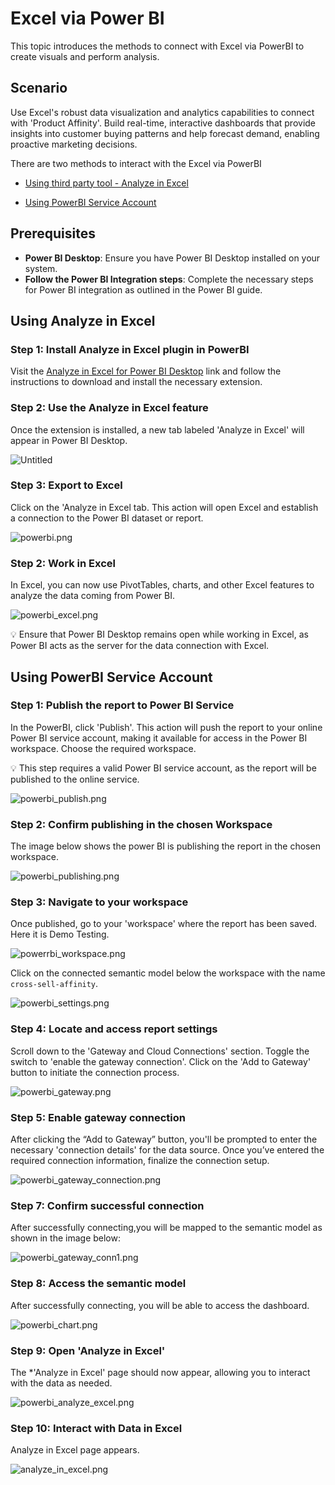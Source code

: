 # Excel via Power BI

This topic introduces the methods to connect with Excel via PowerBI to create visuals and perform analysis.

## Scenario

Use Excel's robust data visualization and analytics capabilities to connect with 'Product Affinity'. Build real-time, interactive dashboards that provide insights into customer buying patterns and help forecast demand, enabling proactive marketing decisions.

There are two methods to interact  with the Excel via PowerBI

- [Using third party tool -  Analyze in Excel](/learn/dp_consumer_learn_track/integrate_bi_tools/powerbi/excel/#using-analyze-in-excel)

- [Using PowerBI Service Account](/learn/dp_consumer_learn_track/integrate_bi_tools/powerbi/excel/#using-powerbi-service-account)

## Prerequisites

- **Power BI Desktop**: Ensure you have Power BI Desktop installed on your system.
- **Follow the Power BI Integration steps**: Complete the necessary steps for Power BI integration as outlined in the Power BI guide.

## Using Analyze in Excel

### **Step 1: Install Analyze in Excel plugin in PowerBI**

Visit the [Analyze in Excel for Power BI Desktop](https://www.sqlbi.com/tools/analyze-in-excel-for-power-bi-desktop/) link and follow the instructions to download and install the necessary extension.

### **Step 2: Use the Analyze in Excel feature**

Once the extension is installed, a new tab labeled 'Analyze in Excel' will appear in Power BI Desktop.

![Untitled](/learn/dp_consumer_learn_track/integrate_bi_tools/powerbi/excel/Untitled.png)

### **Step 3: Export to Excel**

Click on the 'Analyze in Excel tab. This action will open Excel and establish a connection to the Power BI dataset or report.

![powerbi.png](/learn/dp_consumer_learn_track/integrate_bi_tools/powerbi/excel/powerbi.png)

### **Step 2: Work in Excel**

In Excel, you can now use PivotTables, charts, and other Excel features to analyze the data coming from Power BI.

![powerbi_excel.png](/learn/dp_consumer_learn_track/integrate_bi_tools/powerbi/excel/powerbi_excel.png)

<aside class="callout">
💡 Ensure that Power BI Desktop remains open while working in Excel, as Power BI acts as the server for the data connection with Excel.

</aside>

## Using PowerBI Service Account

### **Step 1: Publish the report to Power BI Service**

In the PowerBI, click 'Publish'. This action will push the report to your online Power BI service account, making it available for access in the Power BI workspace. Choose the required workspace.

<aside class="callout">
💡 This step requires a valid Power BI service account, as the report will be published to the online service.

</aside>

![powerbi_publish.png](/learn/dp_consumer_learn_track/integrate_bi_tools/powerbi/excel/powerbi_publish.png)

### **Step 2: Confirm publishing in the chosen Workspace**

The image below shows the power BI is publishing the report in the chosen workspace.

![powerbi_publishing.png](/learn/dp_consumer_learn_track/integrate_bi_tools/powerbi/excel/powerbi_publishing.png)

### **Step 3: Navigate to your workspace**

Once published, go to your 'workspace' where the report has been saved. Here it is Demo Testing.

![powerrbi_workspace.png](/learn/dp_consumer_learn_track/integrate_bi_tools/powerbi/excel/powerrbi_workspace.png)

Click on the connected semantic model below the workspace with the name `cross-sell-affinity`.

![powerbi_settings.png](/learn/dp_consumer_learn_track/integrate_bi_tools/powerbi/excel/powerbi_settings.png)

### **Step 4: Locate and access report settings**

Scroll down to the 'Gateway and Cloud Connections' section. Toggle the switch to 'enable the gateway connection'. Click on the 'Add to Gateway' button to initiate the connection process.

![powerbi_gateway.png](/learn/dp_consumer_learn_track/integrate_bi_tools/powerbi/excel/powerbi_gateway.png)

### **Step 5: Enable gateway connection**

After clicking the “Add to Gateway” button, you'll be prompted to enter the necessary 'connection details' for the data source. Once you’ve entered the required connection information, finalize the connection setup.

![powerbi_gateway_connection.png](/learn/dp_consumer_learn_track/integrate_bi_tools/powerbi/excel/powerbi_gateway_connection.png)

### **Step 7: Confirm successful connection**

After successfully connecting,you will be mapped to the semantic model as shown in the image below:

![powerbi_gateway_conn1.png](/learn/dp_consumer_learn_track/integrate_bi_tools/powerbi/excel/powerbi_gateway_conn1.png)

### **Step 8: Access the semantic model**

After successfully connecting, you will be able to access the dashboard. 

![powerbi_chart.png](/learn/dp_consumer_learn_track/integrate_bi_tools/powerbi/excel/powerbi_chart.png)

### **Step 9: Open 'Analyze in Excel'**

The *'Analyze in Excel' page should now appear, allowing you to interact with the data as needed.

![powerbi_analyze_excel.png](/learn/dp_consumer_learn_track/integrate_bi_tools/powerbi/excel/powerbi_analyze_excel.png)

### **Step 10: Interact with Data in Excel**

Analyze in Excel page appears.

![analyze_in_excel.png](/learn/dp_consumer_learn_track/integrate_bi_tools/powerbi/excel/analyze_in_excel.png)